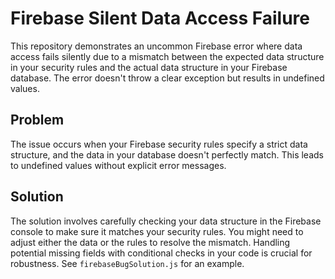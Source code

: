 # Firebase Silent Data Access Failure

This repository demonstrates an uncommon Firebase error where data access fails silently due to a mismatch between the expected data structure in your security rules and the actual data structure in your Firebase database. The error doesn't throw a clear exception but results in undefined values.

## Problem
The issue occurs when your Firebase security rules specify a strict data structure, and the data in your database doesn't perfectly match.  This leads to undefined values without explicit error messages.

## Solution
The solution involves carefully checking your data structure in the Firebase console to make sure it matches your security rules.  You might need to adjust either the data or the rules to resolve the mismatch. Handling potential missing fields with conditional checks in your code is crucial for robustness. See `firebaseBugSolution.js` for an example.